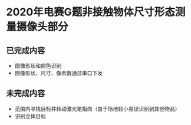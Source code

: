 # 2020年电赛G题非接触物体尺寸形态测量摄像头部分

## 已完成内容

* 图像形状和颜色识别
* 图像形状、尺寸、像素数通过串口下发

## 未完成内容

* 范围内寻找目标并转动激光笔指向（由于场地较小易误识别到其他物品）
* 识别立体目标